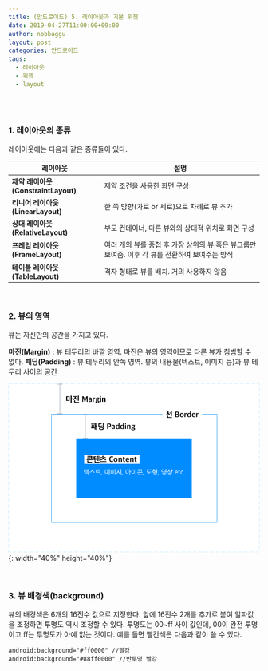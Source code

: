 ```yaml
---
title: (안드로이드) 5. 레이아웃과 기본 위젯
date: 2019-04-27T11:00:00+09:00
author: nobbaggu
layout: post
categories: 안드로이드
tags:
  - 레이아웃
  - 위젯
  - layout
---
```


&nbsp;
### 1. 레이아웃의 종류

레이아웃에는 다음과 같은 종류들이 있다.

|**레이아웃**|**설명**|
|---------|-------|
|**제약 레이아웃(ConstraintLayout)**|제약 조건을 사용한 화면 구성|
|**리니어 레이아웃(LinearLayout)**|한 쪽 방향(가로 or 세로)으로 차례로 뷰 추가|
|**상대 레이아웃(RelativeLayout)**|부모 컨테이너, 다른 뷰와의 상대적 위치로 화면 구성|
|**프레임 레이아웃(FrameLayout)**|여러 개의 뷰를 중첩 후 가장 상위의 뷰 혹은 뷰그룹만 보여줌. 이후 각 뷰를 전환하여 보여주는 방식|
|**테이블 레이아웃(TableLayout)**|격자 형태로 뷰를 배치. 거의 사용하지 않음|

&nbsp;
### 2. 뷰의 영역

뷰는 자신만의 공간을 가지고 있다.

**마진(Margin)** : 뷰 테두리의 바깥 영역. 마진은 뷰의 영역이므로 다른 뷰가 침범할 수 없다.
**패딩(Padding)** : 뷰 테두리의 안쪽 영역. 뷰의 내용물(텍스트, 이미지 등)과 뷰 테두리 사이의 공간

![1](/images/android/5/1.png){: width="40%" height="40%"}

&nbsp;
&nbsp;

### 3. 뷰 배경색(background)

뷰의 배경색은 6개의 16진수 값으로 지정한다. 앞에 16진수 2개를 추가로 붙여 알파값을 조정하면 투명도 역시 조정할 수 있다. 투명도는 00~ff 사이 값인데, 00이 완전 투명이고 ff는 투명도가 아예 없는 것이다. 예를 들면 빨간색은 다음과 같이 쓸 수 있다.
~~~ xml
android:background="#ff0000" //빨강
android:background="#88ff0000" //반투명 빨강
~~~